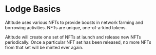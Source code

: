 # Lodge Basics

Altitude uses various NFTs to provide boosts in network farming and borrowing activities. NFTs are unique, one-of-a-kind tokens. 

Altitude will create one set of NFTs at launch and release new NFTs periodically. Once a particular NFT set has been released, no more NFTs from that set will be minted ever again. 